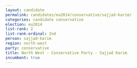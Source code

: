 ```yaml
---
layout: candidate
permalink: candidates/eu2014/conservative/sajjad-karim/
categories: candidate conservative
election: eu2014
list-rank: 2
list-rank-ordinal: 2nd
person: sajjad-karim
region: north-west
party: conservative
title: North West - Conservative Party - Sajjad Karim
incumbent: true
---
```

